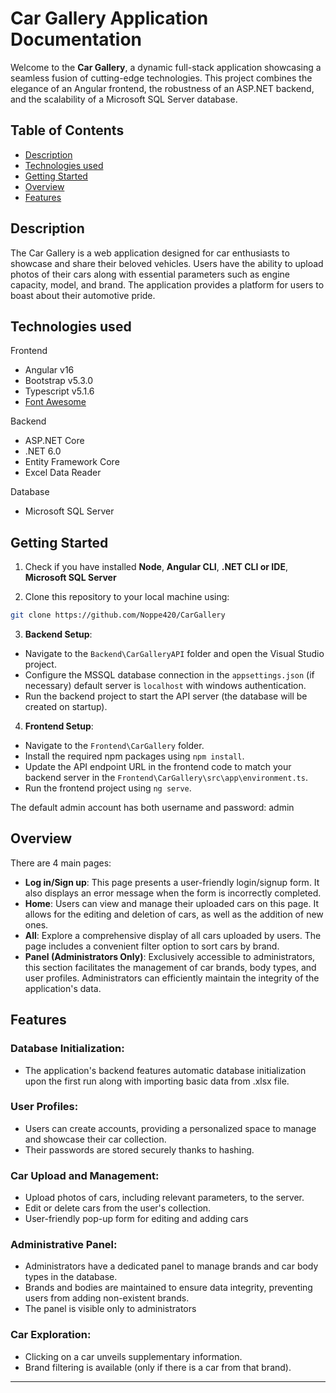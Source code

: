 # Car Gallery Application Documentation

Welcome to the **Car Gallery**, a dynamic full-stack application showcasing a seamless fusion of cutting-edge technologies. This project combines the elegance of an Angular frontend, the robustness of an ASP.NET backend, and the scalability of a Microsoft SQL Server database.

## Table of Contents

- [Description](#description)
- [Technologies used](#technologies-used)
- [Getting Started](#getting-started)
- [Overview](#overview)
- [Features](#features)

## Description

The Car Gallery is a web application designed for car enthusiasts to showcase and share their beloved vehicles. Users have the ability to upload photos of their cars along with essential parameters such as engine capacity, model, and brand. The application provides a platform for users to boast about their automotive pride.

## Technologies used

Frontend
- Angular v16
- Bootstrap v5.3.0
- Typescript v5.1.6
- [Font Awesome](https://fontawesome.com/)

Backend
- ASP.NET Core
- .NET 6.0
- Entity Framework Core
- Excel Data Reader

Database
- Microsoft SQL Server

## Getting Started

1. Check if you have installed **Node**, **Angular CLI**, **.NET CLI or IDE**, **Microsoft SQL Server**

2. Clone this repository to your local machine using:
```bash
git clone https://github.com/Noppe420/CarGallery
```
3. **Backend Setup**:
- Navigate to the `Backend\CarGalleryAPI` folder and open the Visual Studio project.
- Configure the MSSQL database connection in the `appsettings.json` (if necessary) default server is `localhost` with windows authentication.
- Run the backend project to start the API server (the database will be created on startup).

4. **Frontend Setup**:
- Navigate to the `Frontend\CarGallery` folder.
- Install the required npm packages using `npm install`.
- Update the API endpoint URL in the frontend code to match your backend server in the `Frontend\CarGallery\src\app\environment.ts`.
- Run the frontend project using `ng serve`.

The default admin account has both username and password: admin

## Overview

There are 4 main pages:
- **Log in/Sign up**: This page presents a user-friendly login/signup form. It also displays an error message when the form is incorrectly completed.
- **Home**: Users can view and manage their uploaded cars on this page. It allows for the editing and deletion of cars, as well as the addition of new ones.
- **All**: Explore a comprehensive display of all cars uploaded by users. The page includes a convenient filter option to sort cars by brand.
- **Panel (Administrators Only)**: Exclusively accessible to administrators, this section facilitates the management of car brands, body types, and user profiles. Administrators can efficiently maintain the integrity of the application's data.

<!-- TO BE DONE -->

## Features

### Database Initialization:
- The application's backend features automatic database initialization upon the first run along with importing basic data from .xlsx file.

### User Profiles:
- Users can create accounts, providing a personalized space to manage and showcase their car collection.
- Their passwords are stored securely thanks to hashing.

### Car Upload and Management:
- Upload photos of cars, including relevant parameters, to the server.
- Edit or delete cars from the user's collection.
- User-friendly pop-up form for editing and adding cars

### Administrative Panel:
- Administrators have a dedicated panel to manage brands and car body types in the database.
- Brands and bodies are maintained to ensure data integrity, preventing users from adding non-existent brands.
- The panel is visible only to administrators

### Car Exploration:
- Clicking on a car unveils supplementary information.
- Brand filtering is available (only if there is a car from that brand).

---